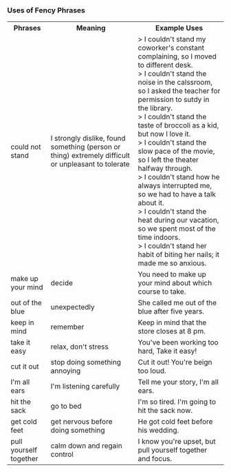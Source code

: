 ### **Uses of Fency Phrases**

<table>
    <tr>
        <th>Phrases</th>
        <th>Meaning</th>
        <th>Example Uses</th>
    </tr>
    <tr>
        <td>could not stand</td>
        <td>I strongly dislike, found something (person or thing) extremely difficult or unpleasant to tolerate</td>
        <td>> I couldn't stand my coworker's constant complaining, so I moved to different desk. <br>> I couldn't stand the noise in the calssroom, so I asked the teacher for permission to sutdy in the library.<br>> I couldn't stand the taste of broccoli as a kid, but now I love it.<br>> I couldn't stand the slow pace of the movie, so I left the theater halfway through.<br>> I couldn't stand how he always interrupted me, so we had to have a talk about it.<br>> I couldn't stand the heat during our vacation, so we spent most of the time indoors.<br>> I couldn't stand her habit of biting her nails; it made me so anxious.</td>
    </tr>
    <tr>
        <td>make up your mind</td>
        <td>decide</td>
        <td>You need to make up your mind about which course to take.</td>
    </tr>
    <tr>
        <td>out of the blue</td>
        <td>unexpectedly</td>
        <td>She called me out of the blue after five years.</td>
    </tr>
    <tr>
        <td>keep in mind</td>
        <td>remember</td>
        <td>Keep in mind that the store closes at 8 pm.</td>
    </tr>
    <tr>
        <td>take it easy</td>
        <td>relax, don't stress</td>
        <td>You've been working too hard, Take it easy!</td>
    </tr>
    <tr>
        <td>cut it out</td>
        <td>stop doing something annoying</td>
        <td>Cut it out! You're beign too loud.</td>
    </tr>
    <tr>
        <td>I'm all ears</td>
        <td>I'm listening carefully</td>
        <td>Tell me your story, I'm all ears.</td>
    </tr>
    <tr>
        <td>hit the sack</td>
        <td>go to bed</td>
        <td>I'm so tired. I'm going to hit the sack now.</td>
    </tr>
    <tr>
        <td>get cold feet</td>
        <td>get nervous before doing something</td>
        <td>He got cold feet before his wedding.</td>
    </tr>
    <tr>
        <td>pull yourself together</td>
        <td>calm down and regain control</td>
        <td>I know you're upset, but pull yourself together and focus.</td>
    </tr>
</table>